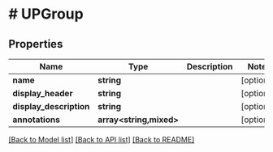 # # UPGroup

## Properties

Name | Type | Description | Notes
------------ | ------------- | ------------- | -------------
**name** | **string** |  | [optional]
**display_header** | **string** |  | [optional]
**display_description** | **string** |  | [optional]
**annotations** | **array<string,mixed>** |  | [optional]

[[Back to Model list]](../../README.md#models) [[Back to API list]](../../README.md#endpoints) [[Back to README]](../../README.md)
